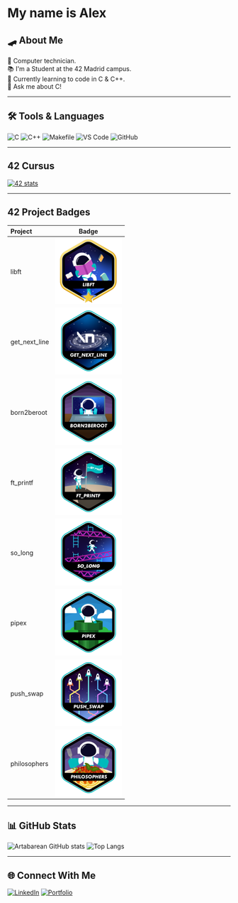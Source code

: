 # My name is Alex

## 🛹 About Me
🔧 Computer technician.<br>
📚 I'm a Student at the 42 Madrid campus.  
📖 Currently learning to code in C & C++.  
💬 Ask me about C!  

---

## 🛠️ Tools & Languages
![C](https://img.shields.io/badge/-C-00599C?logo=c&logoColor=white)
![C++](https://img.shields.io/badge/-C++-00599C?logo=c%2B%2B&logoColor=white)
![Makefile](https://img.shields.io/badge/-Makefile-427819?logo=gnu&logoColor=white)
![VS Code](https://img.shields.io/badge/-Visual%20Studio%20Code-0078d7?logo=visual-studio-code&logoColor=white)
![GitHub](https://img.shields.io/badge/-GitHub-181717?logo=github)


---

## 42 Cursus
[![42 stats](https://badge.mediaplus.ma/darkblue/atabarea)](https://profile.intra.42.fr/users/atabarea)

---

## 42 Project Badges
| Project        |                    Badge                     |
| :------------  | :------------------------------------------: |
| libft          |     ![libft](./badges/libftm.png)            | 
| get_next_line  | ![get_next_line](./badges/get_next_linee.png)|
| born2beroot    |   ![born2beroot](./badges/born2beroote.png)  |
| ft_printf      |     ![ft_printf](./badges/ft_printfe.png)    |
| so_long        |     ![so_long](./badges/so_longe.png)        |
| pipex          |      ![pipex](./badges/pipexe.png)           |
| push_swap      |     ![push_swap](./badges/push_swape.png)    |
| philosophers   |  ![philosophers](./badges/philosopherse.png) |

---

## 📊 GitHub Stats
![Artabarean GitHub stats](https://github-readme-stats.vercel.app/api?username=Artabarean&show_icons=true&theme=gruvbox)
![Top Langs](https://github-readme-stats.vercel.app/api/top-langs/?username=Artabarean&layout=compact&theme=gruvbox)

---

## 🌐 Connect With Me
[![LinkedIn](https://img.shields.io/badge/-LinkedIn-blue?logo=linkedin&logoColor=white)](https://linkedin.com/in/YourProfile)
[![Portfolio](https://img.shields.io/badge/-Portfolio-black?logo=firefox&logoColor=white)](https://yourwebsite.com)
